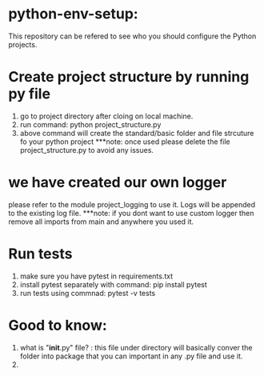# python-env-setup:
This repository can be refered to see who you should configure the Python projects.


# Create project structure by running py file
1. go to project directory after cloing on local machine.
2. run command: python project_structure.py
3. above command will create the standard/basic folder and file strcuture fo your python project
***note: once used please delete the file project_structure.py to avoid any issues.


# we have created our own logger
please refer to the module project_logging to use it.
Logs will be appended to the existing log file.
***note: if you dont want to use custom logger then remove all imports from main and anywhere you used it.

# Run tests
1. make sure you have pytest in requirements.txt
2. install pytest separately with command: pip install pytest
2. run tests using commnad: pytest -v tests

# Good to know:
1. what is "__init__.py" file? 
    : this file under directory will basically conver the folder into package that you can important in any .py file and use it.
2. 